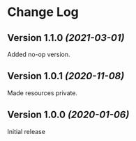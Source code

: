 # Change Log

## Version 1.1.0 *(2021-03-01)*
Added no-op version.


## Version 1.0.1 *(2020-11-08)*
Made resources private.


## Version 1.0.0 *(2020-01-06)*
Initial release

